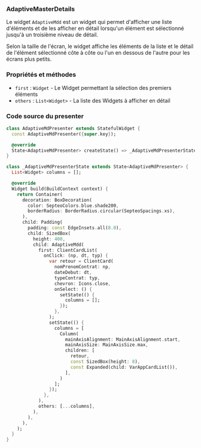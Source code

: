 ### AdaptiveMasterDetails

Le widget `AdaptiveMdd` est un widget qui permet d'afficher une liste d'éléments et de les afficher en détail lorsqu'un élément est sélectionné jusqu'à un troisième niveau de détail.

Selon la taille de l'écran, le widget affiche les éléments de la liste et le détail de l'élément sélectionné côte à côte ou l'un en dessous de l'autre pour les écrans plus petits.

### Propriétés et méthodes

* `first` : `Widget` - Le Widget permettant la sélection des premiers éléments
* `others` : `List<Widget>` - La liste des Widgets à afficher en détail

### Code source du presenter

```dart
class AdaptiveMdPresenter extends StatefulWidget {
  const AdaptiveMdPresenter({super.key});

  @override
  State<AdaptiveMdPresenter> createState() => _AdaptiveMdPresenterState();
}

class _AdaptiveMdPresenterState extends State<AdaptiveMdPresenter> {
  List<Widget> columns = [];

  @override
  Widget build(BuildContext context) {
    return Container(
      decoration: BoxDecoration(
        color: SepteoColors.blue.shade200,
        borderRadius: BorderRadius.circular(SepteoSpacings.xs),
      ),
      child: Padding(
        padding: const EdgeInsets.all(8.0),
        child: SizedBox(
          height: 400,
          child: AdaptiveMdd(
            first: ClientCardList(
              onClick: (np, dt, typ) {
                var retour = ClientCard(
                  nomPrenomContrat: np,
                  dateDebut: dt,
                  typeContrat: typ,
                  chevron: Icons.close,
                  onSelect: () {
                    setState(() {
                      columns = [];
                    });
                  },
                );
                setState(() {
                  columns = [
                    Column(
                      mainAxisAlignment: MainAxisAlignment.start,
                      mainAxisSize: MainAxisSize.max,
                      children: [
                        retour,
                        const SizedBox(height: 8),
                        const Expanded(child: VarAppCardList()),
                      ],
                    )
                  ];
                });
              },
            ),
            others: [...columns],
          ),
        ),
      ),
    );
  }
}
```